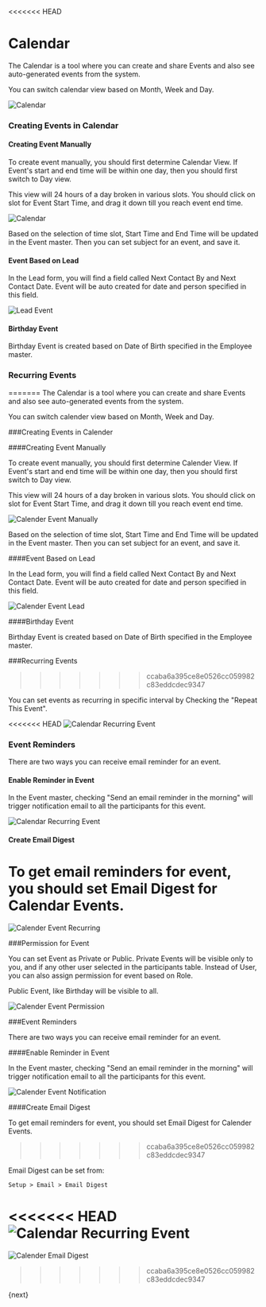 <<<<<<< HEAD
# Calendar

The Calendar is a tool where you can create and share Events and also see auto-generated events from the system.

You can switch calendar view based on Month, Week and Day.

<img class="screenshot" alt="Calendar" src="/docs/assets/img/collaboration-tools/calendar-1.png">

### Creating Events in Calendar

#### Creating Event Manually

To create event manually, you should first determine Calendar View. If Event's start and end time will be within one day, then you should first switch to Day view.

This view will 24 hours of a day broken in various slots. You should click on slot for Event Start Time, and drag it down till you reach event end time.

<img class="screenshot" alt="Calendar" src="/docs/assets/img/collaboration-tools/calendar-2.gif">

Based on the selection of time slot, Start Time and End Time will be updated in the Event master. Then you can set subject for an event, and save it.

#### Event Based on Lead

In the Lead form, you will find a field called Next Contact By and Next Contact Date. Event will be auto created for date and person specified in this field.

<img class="screenshot" alt="Lead Event" src="/docs/assets/img/collaboration-tools/calendar-3.png">

#### Birthday Event

Birthday Event is created based on Date of Birth specified in the Employee master.

### Recurring Events
=======
The Calendar is a tool where you can create and share Events and also see
auto-generated events from the system.

You can switch calender view based on Month, Week and Day.

###Creating Events in Calender

####Creating Event Manually

To create event manually, you should first determine Calender View. If Event's start and end time will be within one day, then you should first switch to Day view.

This view will 24 hours of a day broken in various slots. You should click on slot for Event Start Time, and drag it down till you reach event end time.

![Calender Event Manually]({{docs_base_url}}/assets/old_images/erpnext/calender-event-manually.png)

Based on the selection of time slot, Start Time and End Time will be updated in the Event master. Then you can set subject for an event, and save it.

####Event Based on Lead

In the Lead form, you will find a field called Next Contact By and Next Contact Date. Event will be auto created for date and person specified in this field.

![Calender Event Lead]({{docs_base_url}}/assets/old_images/erpnext/calender-event-lead.png)

####Birthday Event

Birthday Event is created based on Date of Birth specified in the Employee master.

###Recurring Events
>>>>>>> ccaba6a395ce8e0526cc059982c83eddcdec9347

You can set events as recurring in specific interval by Checking the "Repeat This
Event".

<<<<<<< HEAD
<img class="screenshot" alt="Calendar Recurring Event" src="/docs/assets/img/collaboration-tools/calendar-4.png">

### Event Reminders

There are two ways you can receive email reminder for an event.

#### Enable Reminder in Event

In the Event master, checking "Send an email reminder in the morning" will trigger notification email to all the participants for this event.

<img class="screenshot" alt="Calendar Recurring Event" src="/docs/assets/img/collaboration-tools/calendar-6.png">

#### Create Email Digest

To get email reminders for event, you should set Email Digest for Calendar Events.
=======
![Calender Event Recurring]({{docs_base_url}}/assets/old_images/erpnext/calender-event-recurring.png)

###Permission for Event

You can set Event as Private or Public. Private Events will be visible only to you, and if any other user selected in the participants table. Instead of User, you can also assign permission for event based on Role.

Public Event, like Birthday will be visible to all.

![Calender Event Permission]({{docs_base_url}}/assets/old_images/erpnext/calender-event-permission.png)

###Event Reminders

There are two ways you can receive email reminder for an event.

####Enable Reminder in Event

In the Event master, checking "Send an email reminder in the morning" will trigger notification email to all the participants for this event.

![Calender Event Notification]({{docs_base_url}}/assets/old_images/erpnext/calender-event-notification.png)

####Create Email Digest

To get email reminders for event, you should set Email Digest for Calender Events.
>>>>>>> ccaba6a395ce8e0526cc059982c83eddcdec9347

Email Digest can be set from:

`Setup > Email > Email Digest`

<<<<<<< HEAD
<img class="screenshot" alt="Calendar Recurring Event" src="/docs/assets/img/collaboration-tools/calender-email-digest.png">
=======
![Calender Email Digest]({{docs_base_url}}/assets/old_images/erpnext/calender-email-digest.png)
>>>>>>> ccaba6a395ce8e0526cc059982c83eddcdec9347

{next}
